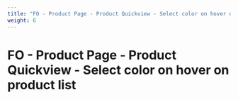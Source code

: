 ```yaml
---
title: "FO - Product Page - Product Quickview - Select color on hover on product list"
weight: 6
---
```


# FO - Product Page - Product Quickview - Select color on hover on product list
